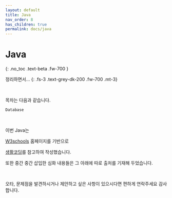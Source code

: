 ```yaml
---
layout: default
title: Java
nav_order: 8
has_children: true
permalink: docs/java
---
```


# Java
{: .no_toc .text-beta .fw-700 }

정리하면서...
{: .fs-3 .text-grey-dk-200 .fw-700 .mt-3}

<br>

목차는 다음과 같습니다.

```html
Database

```

<br>

이번 Java는

[W3schools](https://www.w3schools.com/) 홈페이지를 기반으로

[생활코딩](https://opentutorials.org/)를 참고하여 작성했습니다.

또한 중간 중간 삽입한 심화 내용들은 그 아래에 따로 출처를 기재해 두었습니다.

<br>

오타, 문제점을 발견하시거나 제안하고 싶은 사항이 있으시다면 편하게 연락주세요 감사합니다.

